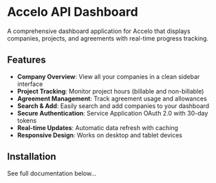 # Accelo API Dashboard

A comprehensive dashboard application for Accelo that displays companies, projects, and agreements with real-time progress tracking.

## Features

- **Company Overview**: View all your companies in a clean sidebar interface
- **Project Tracking**: Monitor project hours (billable and non-billable)
- **Agreement Management**: Track agreement usage and allowances
- **Search & Add**: Easily search and add companies to your dashboard
- **Secure Authentication**: Service Application OAuth 2.0 with 30-day tokens
- **Real-time Updates**: Automatic data refresh with caching
- **Responsive Design**: Works on desktop and tablet devices

## Installation

See full documentation below...
